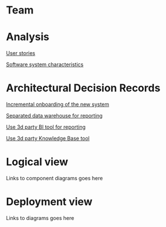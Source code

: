 # Team

# Analysis

[User stories](docs/user_stories.md)

[Software system characteristics](docs/system_characteristics.md)


# Architectural Decision Records

[Incremental onboarding of the new system](adr/2021_04_26_1_incremental_onboarding.md)

[Separated data warehouse for reporting](adr/2021_04_27_1_separated_warehouse.md)

[Use 3d party BI tool for reporting](adr/2021_04_27_2__bi_tool.md)

[Use 3d party Knowledge Base tool](adr/2021_04_28_1_kb_tool.md)


# Logical view

Links to component diagrams goes here

# Deployment view

Links to diagrams goes here